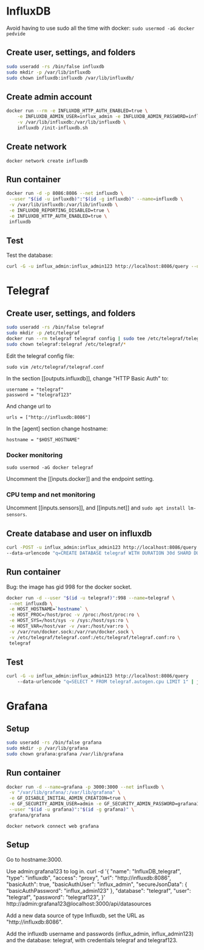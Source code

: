 # InfluxDB

Avoid having to use sudo all the time with docker:
`sudo usermod -aG docker pedvide`

## Create user, settings, and folders

```bash
sudo useradd -rs /bin/false influxdb
sudo mkdir -p /var/lib/influxdb
sudo chown influxdb:influxdb /var/lib/influxdb/
```

## Create admin account

```bash
docker run --rm -e INFLUXDB_HTTP_AUTH_ENABLED=true \
	-e INFLUXDB_ADMIN_USER=influx_admin -e INFLUXDB_ADMIN_PASSWORD=influx_admin123 \
	-v /var/lib/influxdb:/var/lib/influxdb \
	influxdb /init-influxdb.sh
```

## Create network

`docker network create influxdb`

## Run container

```bash
docker run -d -p 8086:8086 --net influxdb \
 --user "$(id -u influxdb)":"$(id -g influxdb)" --name=influxdb \
 -v /var/lib/influxdb:/var/lib/influxdb \
 -e INFLUXDB_REPORTING_DISABLED=true \
 -e INFLUXDB_HTTP_AUTH_ENABLED=true \
 influxdb
```

## Test

Test the database:

```bash
curl -G -u influx_admin:influx_admin123 http://localhost:8086/query --data-urlencode "q=SHOW DATABASES" | jq
```

# Telegraf

## Create user, settings, and folders

```bash
sudo useradd -rs /bin/false telegraf
sudo mkdir -p /etc/telegraf
docker run --rm telegraf telegraf config | sudo tee /etc/telegraf/telegraf.conf > /dev/null
sudo chown telegraf:telegraf /etc/telegraf/*
```

Edit the telegraf config file:

```
sudo vim /etc/telegraf/telegraf.conf
```

In the section [[outputs.influxdb]], change "HTTP Basic Auth" to:

```
username = "telegraf"
password = "telegraf123"
```

And change url to

```
urls = ["http://influxdb:8086"]
```

In the [agent] section change hostname:

```
hostname = "$HOST_HOSTNAME"
```

### Docker monitoring

`sudo usermod -aG docker telegraf`

Uncomment the [[inputs.docker]]
and the endpoint setting.

### CPU temp and net monitoring

Uncomment [[inputs.sensors]], and [[inputs.net]] and `sudo apt install lm-sensors`.

## Create database and user on influxdb

```bash
curl -POST -u influx_admin:influx_admin123 http://localhost:8086/query \
--data-urlencode "q=CREATE DATABASE telegraf WITH DURATION 30d SHARD DURATION 1d NAME "monthly"; CREATE USER "telegraf" WITH PASSWORD 'telegraf123'; GRANT ALL ON "telegraf" TO "telegraf""
```

## Run container

Bug: the image has gid 998 for the docker socket.

```bash
docker run -d --user "$(id -u telegraf)":998 --name=telegraf \
 --net influxdb \
 -e HOST_HOSTNAME=`hostname` \
 -e HOST_PROC=/host/proc -v /proc:/host/proc:ro \
 -e HOST_SYS=/host/sys -v /sys:/host/sys:ro \
 -e HOST_VAR=/host/var -v /var:/host/var:ro \
 -v /var/run/docker.sock:/var/run/docker.sock \
 -v /etc/telegraf/telegraf.conf:/etc/telegraf/telegraf.conf:ro \
 telegraf
```

## Test

```bash
curl -G -u influx_admin:influx_admin123 http://localhost:8086/query
	--data-urlencode "q=SELECT * FROM telegraf.autogen.cpu LIMIT 1" | jq
```

# Grafana

## Setup

```bash
sudo useradd -rs /bin/false grafana
sudo mkdir -p /var/lib/grafana
sudo chown grafana:grafana /var/lib/grafana
```

## Run container

```bash
docker run -d --name=grafana -p 3000:3000 --net influxdb \
 -v "/var/lib/grafana/:/var/lib/grafana" \
 -e GF_DISABLE_INITIAL_ADMIN_CREATION=true \
 -e GF_SECURITY_ADMIN_USER=admin -e GF_SECURITY_ADMIN_PASSWORD=grafana123 \
 --user "$(id -u grafana)":"$(id -g grafana)" \
 grafana/grafana
```

`docker network connect web grafana`

## Setup

Go to hostname:3000.

Use admin:grafana123 to log in.
curl -d '{
"name": "InfluxDB_telegraf",
"type": "influxdb",
"access": "proxy",
"url": "http://influxdb:8086",
"basicAuth": true,
"basicAuthUser": "influx_admin",
"secureJsonData": {
"basicAuthPassword": "influx_admin123"
},
"database": "telegraf",
"user": "telegraf",
"password": "telegraf123",
}' http://admin:grafana123@localhost:3000/api/datasources

Add a new data source of type Influxdb, set the URL as "http://influxdb:8086".

Add the influxdb username and passwords (influx_admin, influx_admin123) and the database: telegraf, with credentials telegraf and telegraf123.
